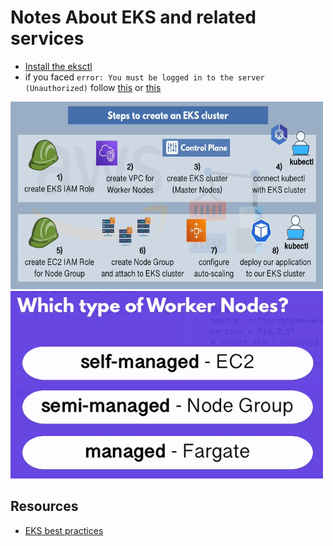 # Notes About EKS and related services

* [Install the eksctl](https://docs.aws.amazon.com/eks/latest/userguide/getting-started-console.html)
* if you faced `error: You must be logged in to the server (Unauthorized)` follow [this](https://aws.amazon.com/premiumsupport/knowledge-center/eks-api-server-unauthorized-error/) or [this](https://docs.aws.amazon.com/eks/latest/userguide/getting-started-console.html)

<img src="https://github.com/ahmadateya/learning-notes/blob/main/images/Screenshot%20from%202021-10-02%2023-24-31.png" width="500" height="300">

<img src="https://github.com/ahmadateya/learning-notes/blob/main/images/Screenshot%20from%202021-10-03%2000-13-56.png" width="500" height="300">







## Resources
* [EKS best practices](https://gist.github.com/ejlp12/88962c99e1fd0dd5612b9186f305101a)
